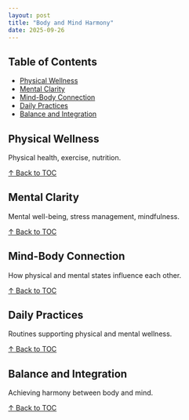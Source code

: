 ```yaml
---
layout: post
title: "Body and Mind Harmony"
date: 2025-09-26
---
```


## Table of Contents
- [Physical Wellness](#physical-wellness)
- [Mental Clarity](#mental-clarity)
- [Mind-Body Connection](#mind-body-connection)
- [Daily Practices](#daily-practices)
- [Balance and Integration](#balance-and-integration)

## Physical Wellness

Physical health, exercise, nutrition.

[↑ Back to TOC](#table-of-contents)

## Mental Clarity

Mental well-being, stress management, mindfulness.

[↑ Back to TOC](#table-of-contents)

## Mind-Body Connection

How physical and mental states influence each other.

[↑ Back to TOC](#table-of-contents)

## Daily Practices

Routines supporting physical and mental wellness.

[↑ Back to TOC](#table-of-contents)

## Balance and Integration

Achieving harmony between body and mind.

[↑ Back to TOC](#table-of-contents)